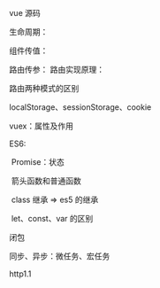 vue 源码

生命周期：

组件传值：

路由传参：
路由实现原理：

路由两种模式的区别

localStorage、sessionStorage、cookie

vuex：属性及作用

ES6:

​		Promise：状态

​		箭头函数和普通函数

​		class 继承 => es5 的继承

​		let、const、var 的区别

闭包

同步、异步：微任务、宏任务

http1.1  